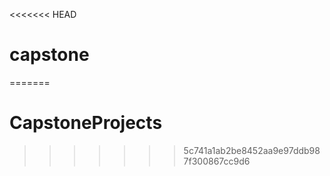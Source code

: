<<<<<<< HEAD
# capstone
=======
# CapstoneProjects
>>>>>>> 5c741a1ab2be8452aa9e97ddb987f300867cc9d6
